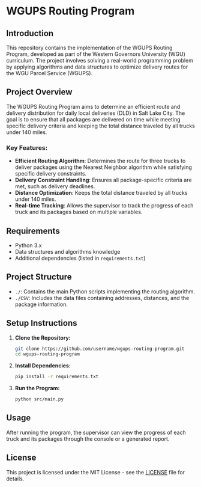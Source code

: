 # WGUPS Routing Program

## Introduction

This repository contains the implementation of the WGUPS Routing Program, developed as part of the Western Governors University (WGU) curriculum. The project involves solving a real-world programming problem by applying algorithms and data structures to optimize delivery routes for the WGU Parcel Service (WGUPS).

## Project Overview

The WGUPS Routing Program aims to determine an efficient route and delivery distribution for daily local deliveries (DLD) in Salt Lake City. The goal is to ensure that all packages are delivered on time while meeting specific delivery criteria and keeping the total distance traveled by all trucks under 140 miles.

### Key Features:
- **Efficient Routing Algorithm**: Determines the route for three trucks to deliver packages using the Nearest Neighbor algorithm while satisfying specific delivery constraints.
- **Delivery Constraint Handling**: Ensures all package-specific criteria are met, such as delivery deadlines.
- **Distance Optimization**: Keeps the total distance traveled by all trucks under 140 miles.
- **Real-time Tracking**: Allows the supervisor to track the progress of each truck and its packages based on multiple variables.

## Requirements

- Python 3.x
- Data structures and algorithms knowledge
- Additional dependencies (listed in `requirements.txt`)

## Project Structure

- `./`: Contains the main Python scripts implementing the routing algorithm.
- `./CSV`: Includes the data files containing addresses, distances, and the package information.


## Setup Instructions

1. **Clone the Repository:**
   ```bash
   git clone https://github.com/username/wgups-routing-program.git
   cd wgups-routing-program
   ```

2. **Install Dependencies:**
   ```bash
   pip install -r requirements.txt
   ```

3. **Run the Program:**
   ```bash
   python src/main.py
   ```
   
## Usage

After running the program, the supervisor can view the progress of each truck and its packages through the console or a generated report.

## License

This project is licensed under the MIT License - see the [LICENSE](LICENSE) file for details.